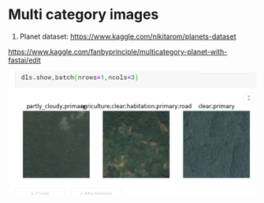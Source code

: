 # Multi category images

1. Planet dataset: https://www.kaggle.com/nikitarom/planets-dataset

https://www.kaggle.com/fanbyprinciple/multicategory-planet-with-fastai/edit

![](planet.png)